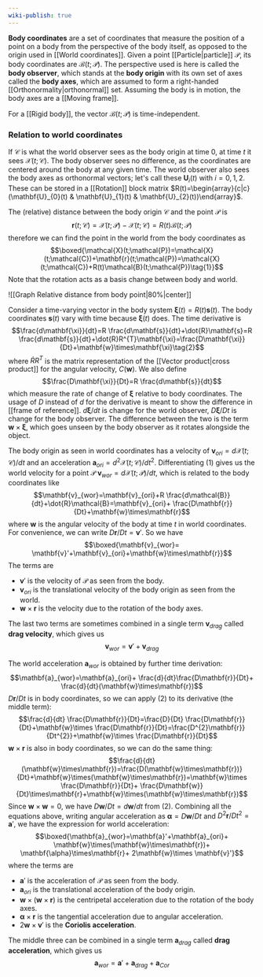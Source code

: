 ```yaml
---
wiki-publish: true
---
```

**Body coordinates** are a set of coordinates that measure the position of a point on a body from the perspective of the body itself, as opposed to the origin used in [[World coordinates]]. Given a point [[Particle|particle]] $\mathcal{P}$, its body coordinates are $\mathcal{B}(t;\mathcal{P})$. The perspective used is here is called the **body observer**, which stands at the **body origin** with its own set of axes called the **body axes**, which are assumed to form a right-handed [[Orthonormality|orthonormal]] set. Assuming the body is in motion, the body axes are a [[Moving frame]].

For a [[Rigid body]], the vector $\mathcal{B}(t;\mathcal{P})$ is time-independent.
### Relation to world coordinates
If $\mathcal{C}$ is what the world observer sees as the body origin at time 0, at time $t$ it sees $\mathcal{X}(t;\mathcal{C})$. The body observer sees no difference, as the coordinates are centered around the body at any given time. The world observer also sees the body axes as orthonormal vectors; let's call these $\mathbf{U}_{i}(t)$ with $i=0,1,2$. These can be stored in a [[Rotation]] block matrix $R(t)=\begin{array}{c|c}(\mathbf{U}_{0}(t) & \mathbf{U}_{1}(t) & \mathbf{U}_{2}(t))\end{array}$.

The (relative) distance between the body origin $\mathcal{C}$ and the point $\mathcal{P}$ is
$$\mathbf{r}(t;\mathcal{C})=\mathcal{X}(t;\mathcal{P})-\mathcal{X}(t;\mathcal{C})=R(t)\mathcal{B}(t;\mathcal{P})$$
therefore we can find the point in the world from the body coordinates as
$$\boxed{\mathcal{X}(t;\mathcal{P})=\mathcal{X}(t;\mathcal{C})+\mathbf{r}(t;\mathcal{P})=\mathcal{X}(t;\mathcal{C})+R(t)\mathcal{B}(t;\mathcal{P})\tag{1}}$$
Note that the rotation acts as a basis change between body and world.

![[Graph Relative distance from body point|80%|center]]

Consider a time-varying vector in the body system $\mathbf{\xi}(t)=R(t)\mathbf{s}(t)$. The body coordinates $\mathbf{s}(t)$ vary with time because $\mathbf{\xi}(t)$ does. The time derivative is
$$\frac{d\mathbf{\xi}}{dt}=R \frac{d\mathbf{s}}{dt}+\dot{R}\mathbf{s}=R \frac{d\mathbf{s}}{dt}+\dot{R}R^{T}\mathbf{\xi}=\frac{D\mathbf{\xi}}{Dt}+\mathbf{w}\times\mathbf{\xi}\tag{2}$$
where $\dot{R}R^{T}$ is the matrix representation of the [[Vector product|cross product]] for the angular velocity, $C(\mathbf{w})$. We also define
$$\frac{D\mathbf{\xi}}{Dt}=R \frac{d\mathbf{s}}{dt}$$
which measure the rate of change of $\mathbf{\xi}$ relative to body coordinates. The usage of $D$ instead of $d$ for the derivative is meant to show the difference in [[frame of reference]]. $d\mathbf{\xi}/dt$ is change for the world observer, $D\mathbf{\xi}/Dt$ is change for the body observer. The difference between the two is the term $\mathbf{w}\times\mathbf{\xi}$, which goes unseen by the body observer as it rotates alongside the object.

The body origin as seen in world coordinates has a velocity of $\mathbf{v}_{ori}=d\mathcal{X}(t;\mathcal{C})/dt$ and an acceleration $\mathbf{a}_{ori}=d^{2}\mathcal{X}(t;\mathcal{C})/dt^{2}$. Differentiating $(1)$ gives us the world velocity for a point $\mathcal{P}$ $\mathbf{v}_{wor}=d\mathcal{X}(t;\mathcal{P})/dt$, which is related to the body coordinates like
$$\mathbf{v}_{wor}=\mathbf{v}_{ori}+R \frac{d\mathcal{B}}{dt}+\dot{R}\mathcal{B}=\mathbf{v}_{ori}+ \frac{D\mathbf{r}}{Dt}+\mathbf{w}\times\mathbf{r}$$
where $\mathbf{w}$ is the angular velocity of the body at time $t$ in world coordinates. For convenience, we can write $D\mathbf{r}/Dt=\mathbf{v}'$. So we have
$$\boxed{\mathbf{v}_{wor}= \mathbf{v}'+\mathbf{v}_{ori}+\mathbf{w}\times\mathbf{r}}$$
The terms are
- $\mathbf{v}'$ is the velocity of $\mathcal{P}$ as seen from the body.
- $\mathbf{v}_{ori}$ is the translational velocity of the body origin as seen from the world.
- $\mathbf{w}\times\mathbf{r}$ is the velocity due to the rotation of the body axes.

The last two terms are sometimes combined in a single term $\mathbf{v}_{drag}$ called **drag velocity**, which gives us
$$\mathbf{v}_{wor}=\mathbf{v}'+\mathbf{v}_{drag}$$

The world acceleration $\mathbf{a}_{wor}$ is obtained by further time derivation:
$$\mathbf{a}_{wor}=\mathbf{a}_{ori}+ \frac{d}{dt}\frac{D\mathbf{r}}{Dt}+ \frac{d}{dt}(\mathbf{w}\times\mathbf{r})$$
$D\mathbf{r}/Dt$ is in body coordinates, so we can apply $(2)$ to its derivative (the middle term):
$$\frac{d}{dt} \frac{D\mathbf{r}}{Dt}=\frac{D}{Dt} \frac{D\mathbf{r}}{Dt}+\mathbf{w}\times \frac{D\mathbf{r}}{Dt}=\frac{D^{2}\mathbf{r}}{Dt^{2}}+\mathbf{w}\times \frac{D\mathbf{r}}{Dt}$$
$\mathbf{w}\times\mathbf{r}$ is also in body coordinates, so we can do the same thing:
$$\frac{d}{dt}(\mathbf{w}\times\mathbf{r})=\frac{D(\mathbf{w}\times\mathbf{r})}{Dt}+\mathbf{w}\times(\mathbf{w}\times\mathbf{r})=\mathbf{w}\times \frac{D\mathbf{r}}{Dt}+ \frac{D\mathbf{w}}{Dt}\times\mathbf{r}+\mathbf{w}\times(\mathbf{w}\times\mathbf{r})$$
Since $\mathbf{w}\times\mathbf{w}=0$, we have $D\mathbf{w}/Dt=d\mathbf{w}/dt$ from $(2)$. Combining all the equations above, writing angular acceleration as $\mathbf{\alpha}=D\mathbf{w}/Dt$ and $D^{2}\mathbf{r}/Dt^{2}=\mathbf{a}'$, we have the expression for world acceleration:
$$\boxed{\mathbf{a}_{wor}=\mathbf{a}'+\mathbf{a}_{ori}+ \mathbf{w}\times(\mathbf{w}\times\mathbf{r})+ \mathbf{\alpha}\times\mathbf{r}+ 2\mathbf{w}\times \mathbf{v}'}$$
where the terms are
- $\mathbf{a}'$ is the acceleration of $\mathcal{P}$ as seen from the body.
- $\mathbf{a}_{ori}$ is the translational acceleration of the body origin.
- $\mathbf{w}\times(\mathbf{w}\times\mathbf{r})$ is the centripetal acceleration due to the rotation of the body axes.
- $\mathbf{\alpha}\times\mathbf{r}$ is the tangential acceleration due to angular acceleration.
- $2\mathbf{w}\times \mathbf{v}'$ is the **Coriolis acceleration**.

The middle three can be combined in a single term $\mathbf{a}_{drag}$ called **drag acceleration**, which gives us
$$\mathbf{a}_{wor}=\mathbf{a}'+\mathbf{a}_{drag}+\mathbf{a}_{Cor}$$
